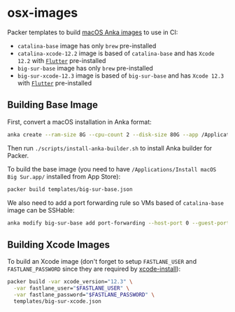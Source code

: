 # osx-images

Packer templates to build [macOS Anka images](https://veertu.com/anka-technology/) to use in CI:

  * `catalina-base` image has only `brew` pre-installed
  * `catalina-xcode-12.2` image is based of `catalina-base` and has `Xcode 12.2` with [`Flutter`](https://flutter.dev/) pre-installed
  * `big-sur-base` image has only `brew` pre-installed
  * `big-sur-xcode-12.3` image is based of `big-sur-base` and has `Xcode 12.3` with [`Flutter`](https://flutter.dev/) pre-installed

## Building Base Image

First, convert a macOS installation in Anka format:

```bash
anka create --ram-size 8G --cpu-count 2 --disk-size 80G --app /Applications/Install\ macOS\ Big\ Sur.app big-sure-vanilla
```

Then run `./scripts/install-anka-builder.sh` to install Anka builder for Packer.

To build the base image (you need to have `/Applications/Install macOS Big Sur.app/` installed from App Store):

```bash
packer build templates/big-sur-base.json
```

We also need to add a port forwarding rule so VMs based of `catalina-base` image can be SSHable:

```bash
anka modify big-sur-base add port-forwarding --host-port 0 --guest-port 22 ssh
```

## Building Xcode Images

To build an Xcode image (don't forget to setup `FASTLANE_USER` and `FASTLANE_PASSWORD` since they are required by
[xcode-install](https://github.com/KrauseFx/xcode-install#usage)):

```bash
packer build -var xcode_version="12.3" \
  -var fastlane_user="$FASTLANE_USER" \
  -var fastlane_password="$FASTLANE_PASSWORD" \
  templates/big-sur-xcode.json
```
